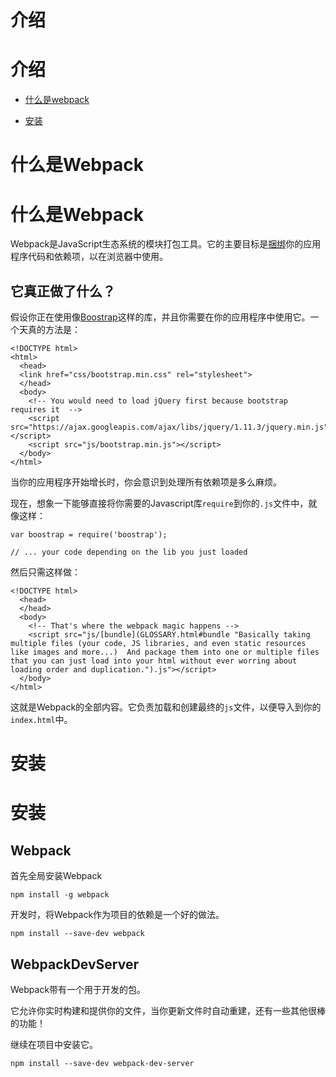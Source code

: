 # 介绍

# 介绍

+   [什么是webpack](Webpack.html)

+   [安装](Installation.html)

# 什么是Webpack

# 什么是Webpack

Webpack是JavaScript生态系统的模块打包工具。它的主要目标是[捆绑](GLOSSARY.html#Bundle)你的应用程序代码和依赖项，以在浏览器中使用。

## 它真正做了什么？

假设你正在使用像[Boostrap](http://getbootstrap.com/)这样的库，并且你需要在你的应用程序中使用它。一个天真的方法是：

```
<!DOCTYPE html>
<html>
  <head>
  <link href="css/bootstrap.min.css" rel="stylesheet">
  </head>
  <body>
    <!-- You would need to load jQuery first because bootstrap requires it  -->
    <script src="https://ajax.googleapis.com/ajax/libs/jquery/1.11.3/jquery.min.js"></script>
    <script src="js/bootstrap.min.js"></script>
  </body>
</html> 
```

当你的应用程序开始增长时，你会意识到处理所有依赖项是多么麻烦。

现在，想象一下能够直接将你需要的Javascript库`require`到你的`.js`文件中，就像这样：

```
var boostrap = require('boostrap');

// ... your code depending on the lib you just loaded 
```

然后只需这样做：

```
<!DOCTYPE html>
  <head>
  </head>
  <body>
    <!-- That's where the webpack magic happens -->
    <script src="js/[bundle](GLOSSARY.html#bundle "Basically taking multiple files (your code, JS libraries, and even static resources like images and more...)  And package them into one or multiple files that you can just load into your html without ever worring about loading order and duplication.").js"></script>
  </body>
</html> 
```

这就是Webpack的全部内容。它负责加载和创建最终的`js`文件，以便导入到你的`index.html`中。

# 安装

# 安装

## Webpack

首先全局安装Webpack

```
npm install -g webpack 
```

开发时，将Webpack作为项目的依赖是一个好的做法。

```
npm install --save-dev webpack 
```

## WebpackDevServer

Webpack带有一个用于开发的包。

它允许你实时构建和提供你的文件，当你更新文件时自动重建，还有一些其他很棒的功能！

继续在项目中安装它。

```
npm install --save-dev webpack-dev-server 
```
